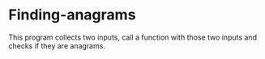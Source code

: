 # Finding-anagrams
This program collects two inputs, call a function with those two inputs and checks if they are anagrams.
